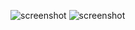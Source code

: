![screenshot](http://wx3.sinaimg.cn/mw690/a99a6e98ly1fzhr333xfaj21fn0u01kx.jpg) 
![screenshot](http://wx1.sinaimg.cn/mw690/a99a6e98ly1fzhr2ziflpj21jb0u07wh.jpg) 
